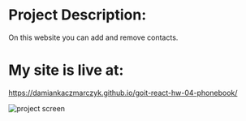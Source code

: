 # Project Description:

On this website you can add and remove contacts.

# My site is live at:

https://damiankaczmarczyk.github.io/goit-react-hw-04-phonebook/

![project screen](/assets/screenshotproject3react.png 'Project screen')
